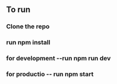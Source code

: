 ## To run
### Clone the repo
### run npm install
### for development --run npm run dev
### for productio -- run npm start
